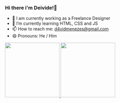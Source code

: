 ### Hi there i'm Deivide!👋

- 🔭 I am currently working as a Freelance Designer
- 🌱 I’m currently learning HTML, CSS and JS
- 📫 How to reach me: d4vidmenezes@gmail.com
- 😄 Pronouns: He / Him
  
 <div>
  <a href="https://github.com/SirMenezex">
  <img height="180em" src="https://github-readme-stats.vercel.app/api?username=SirMenezex&show_icons=true&theme=radical&include_all_commits=false&count_private=true"/>
  <img height="180em" src="https://github-readme-stats.vercel.app/api/top-langs/?username=SirMenezex&layout=compact&langs_count=7&theme=radical"/>
</div>
